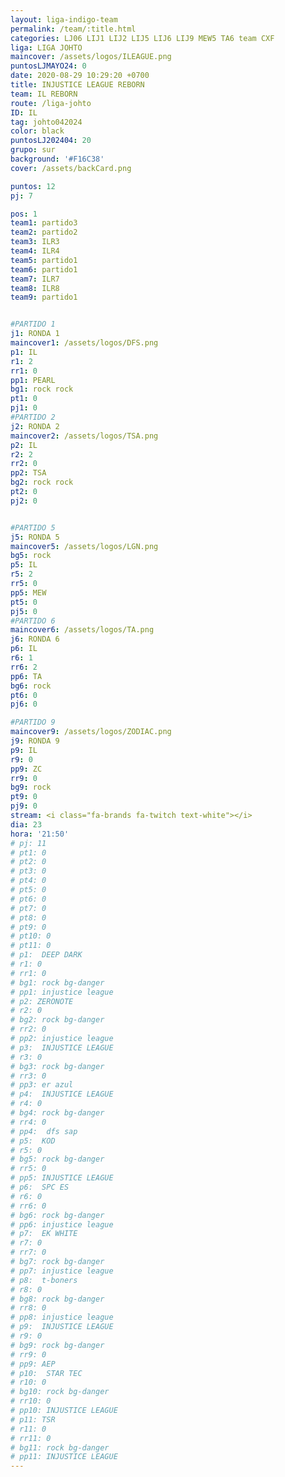 ```yaml
---
layout: liga-indigo-team
permalink: /team/:title.html
categories: LJ06 LIJ1 LIJ2 LIJ5 LIJ6 LIJ9 MEW5 TA6 team CXF
liga: LIGA JOHTO
maincover: /assets/logos/ILEAGUE.png
puntosLJMAYO24: 0
date: 2020-08-29 10:29:20 +0700
title: INJUSTICE LEAGUE REBORN
team: IL REBORN
route: /liga-johto
ID: IL
tag: johto042024
color: black
puntosLJ202404: 20
grupo: sur
background: '#F16C38'
cover: /assets/backCard.png

puntos: 12
pj: 7

pos: 1
team1: partido3
team2: partido2
team3: ILR3
team4: ILR4
team5: partido1
team6: partido1
team7: ILR7
team8: ILR8
team9: partido1


#PARTIDO 1
j1: RONDA 1
maincover1: /assets/logos/DFS.png
p1: IL 
r1: 2
rr1: 0
pp1: PEARL
bg1: rock rock
pt1: 0
pj1: 0
#PARTIDO 2
j2: RONDA 2
maincover2: /assets/logos/TSA.png
p2: IL
r2: 2
rr2: 0
pp2: TSA
bg2: rock rock
pt2: 0
pj2: 0


#PARTIDO 5
j5: RONDA 5
maincover5: /assets/logos/LGN.png
bg5: rock 
p5: IL
r5: 2
rr5: 0
pp5: MEW
pt5: 0
pj5: 0
#PARTIDO 6
maincover6: /assets/logos/TA.png
j6: RONDA 6
p6: IL
r6: 1
rr6: 2
pp6: TA
bg6: rock 
pt6: 0
pj6: 0

#PARTIDO 9
maincover9: /assets/logos/ZODIAC.png
j9: RONDA 9
p9: IL
r9: 0
pp9: ZC
rr9: 0
bg9: rock
pt9: 0
pj9: 0
stream: <i class="fa-brands fa-twitch text-white"></i>
dia: 23
hora: '21:50'
# pj: 11
# pt1: 0
# pt2: 0
# pt3: 0
# pt4: 0
# pt5: 0
# pt6: 0
# pt7: 0
# pt8: 0
# pt9: 0
# pt10: 0
# pt11: 0
# p1:  DEEP DARK
# r1: 0
# rr1: 0
# bg1: rock bg-danger
# pp1: injustice league
# p2: ZERONOTE
# r2: 0
# bg2: rock bg-danger
# rr2: 0
# pp2: injustice league
# p3:  INJUSTICE LEAGUE
# r3: 0
# bg3: rock bg-danger
# rr3: 0
# pp3: er azul
# p4:  INJUSTICE LEAGUE
# r4: 0
# bg4: rock bg-danger
# rr4: 0
# pp4:  dfs sap
# p5:  KOD
# r5: 0
# bg5: rock bg-danger
# rr5: 0
# pp5: INJUSTICE LEAGUE
# p6:  SPC ES
# r6: 0
# rr6: 0
# bg6: rock bg-danger
# pp6: injustice league
# p7:  EK WHITE
# r7: 0
# rr7: 0
# bg7: rock bg-danger
# pp7: injustice league
# p8:  t-boners
# r8: 0
# bg8: rock bg-danger
# rr8: 0
# pp8: injustice league
# p9:  INJUSTICE LEAGUE
# r9: 0
# bg9: rock bg-danger
# rr9: 0
# pp9: AEP
# p10:  STAR TEC
# r10: 0
# bg10: rock bg-danger
# rr10: 0
# pp10: INJUSTICE LEAGUE
# p11: TSR
# r11: 0
# rr11: 0
# bg11: rock bg-danger
# pp11: INJUSTICE LEAGUE
---
```



